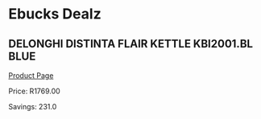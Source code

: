 
# Ebucks Dealz
## DELONGHI DISTINTA FLAIR KETTLE KBI2001.BL BLUE
[Product Page](https://www.ebucks.com/web/shop/productSelected.do?prodId=1149080488&catId=704985963)

Price: R1769.00

Savings: 231.0


	